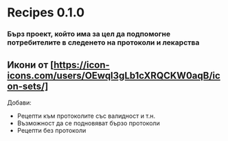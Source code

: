 # Recipes 0.1.0
### Бърз проект, който има за цел да подпомогне потребителите в следенето на протоколи и лекарства

## Икони от [https://icon-icons.com/users/OEwql3gLb1cXRQCKW0aqB/icon-sets/]

Добави:
- Рецепти към протоколите със валидност и т.н.
- Възможност да се подновяват бързо протоколи
- Рецепти без протоколи